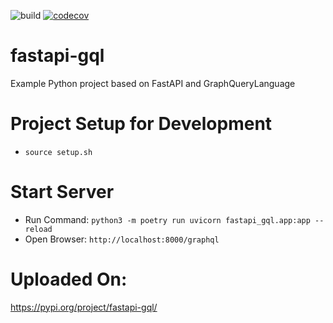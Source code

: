 ![build](https://github.com/shubhamraj2202/fastapi-gql/actions/workflows/github-actions.yml/badge.svg?event=push)
[![codecov](https://codecov.io/gh/shubhamraj2202/fastapi-gql/branch/main/graph/badge.svg?token=X9KIXXBOAV)](https://codecov.io/gh/shubhamraj2202/fastapi-gql)
# fastapi-gql
Example Python project based on FastAPI and GraphQueryLanguage

# Project Setup for Development
- `source setup.sh`

# Start Server
- Run Command: `python3 -m poetry run uvicorn fastapi_gql.app:app --reload`
- Open Browser: `http://localhost:8000/graphql`


# Uploaded On:
https://pypi.org/project/fastapi-gql/
